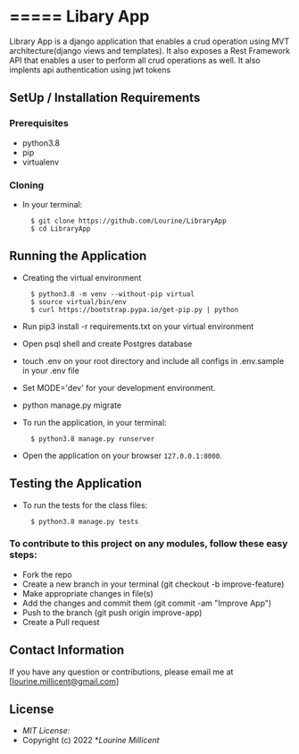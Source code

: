=====
Libary App
=====

Library App is a django  application that enables  a  crud operation using MVT architecture(django views and templates). It also exposes a Rest Framework API that enables a user to perform all crud operations as well. It also implents api authentication using jwt tokens


## SetUp / Installation Requirements
### Prerequisites
* python3.8
* pip
* virtualenv

### Cloning
* In your terminal:

        $ git clone https://github.com/Lourine/LibraryApp
        $ cd LibraryApp

## Running the Application
* Creating the virtual environment

        $ python3.8 -m venv --without-pip virtual
        $ source virtual/bin/env
        $ curl https://bootstrap.pypa.io/get-pip.py | python
* Run pip3 install -r requirements.txt on your virtual environment
* Open psql shell and create Postgres database
* touch .env on your root directory and include all configs in .env.sample in your .env file
* Set MODE='dev' for your development environment.
* python manage.py migrate

* To run the application, in your terminal:

        $ python3.8 manage.py runserver

* Open the application on your browser `127.0.0.1:8000`.

## Testing the Application
* To run the tests for the class files:

        $ python3.8 manage.py tests

### To contribute to this project on any modules, follow these easy steps:

- Fork the repo
- Create a new branch in your terminal (git checkout -b improve-feature)
- Make appropriate changes in file(s)
- Add the changes and commit them (git commit -am "Improve App")
- Push to the branch (git push origin improve-app)
- Create a Pull request

## Contact Information 

If you have any question or contributions, please email me at [lourine.millicent@gmail.com]

## License
* *MIT License:*
* Copyright (c) 2022 **Lourine Millicent*